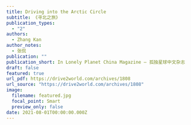 ```yaml
---
title: Driving into the Arctic Circle
subtitle: 《寻北之旅》
publication_types:
  - "2"
authors:
  - Zhang Kan
author_notes:
  - 张侃
publication: ""
publication_short: In Lonely Planet China Magazine — 孤独星球中文杂志
draft: false
featured: true
url_pdf: https://drive2world.com/archives/1808
url_source: "https://drive2world.com/archives/1808"
image:
  filename: featured.jpg
  focal_point: Smart
  preview_only: false
date: 2021-08-01T00:00:00.000Z
---
```

